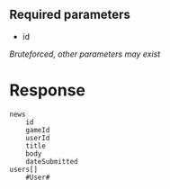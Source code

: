 ## Required parameters
- id

_Bruteforced, other parameters may exist_

# Response
```
news
    id
    gameId
    userId
    title
    body
    dateSubmitted
users[]
    #User#
```